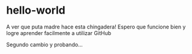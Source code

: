 # hello-world

A ver que puta madre hace esta chingadera!
Espero que funcione bien y logre aprender facilmente a utilizar GitHub

Segundo cambio
y probando...
